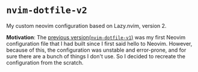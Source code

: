 # `nvim-dotfile-v2`
My custom neovim configuration based on Lazy.nvim, version 2.

**Motivation**: The [previous version(`nvim-dotfile-v1`)](git@github.com:KnightChaser/nvim-dotfile-v1.git) was my first Neovim configuration file that I had built since I first said hello to Neovim. However, because of this, the configuration was unstable and error-prone, and for sure there are a bunch of things I don't use. So I decided to recreate the configuration from the scratch.
